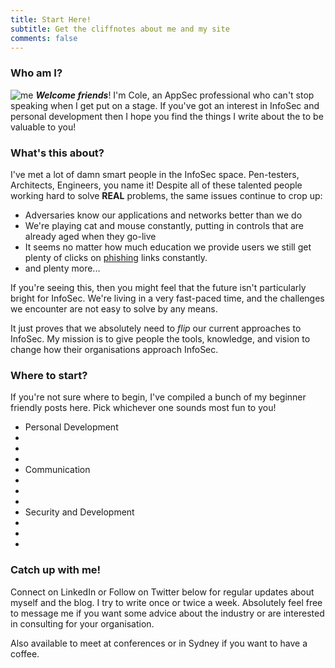 ```yaml
---
title: Start Here!
subtitle: Get the cliffnotes about me and my site
comments: false
---
```


### Who am I?

![me](../../img/me.jpg)
**_Welcome friends_**! I'm Cole, an AppSec professional who can't stop speaking when I get put on a stage. If you've got an interest in InfoSec and personal development then I hope you find the things I write about the to be valuable to you!

### What's this about?

I've met a lot of damn smart people in the InfoSec space. Pen-testers, Architects, Engineers, you name it! Despite all of these talented people working hard to solve **REAL** problems, the same issues continue to crop up:

* Adversaries know our applications and networks better than we do
* We're playing cat and mouse constantly, putting in controls that are already aged when they go-live
* It seems no matter how much education we provide users we still get plenty of clicks on [phishing](/evil) links constantly.
* and plenty more...

If you're seeing this, then you might feel that the future isn't particularly bright for InfoSec. We're living in a very fast-paced time, and the challenges we encounter are not easy to solve by any means.

It just proves that we absolutely need to _flip_ our current approaches to InfoSec.  My mission is to give people the tools, knowledge, and vision to change how their organisations approach InfoSec.

### Where to start?

If you're not sure where to begin, I've compiled a bunch of my beginner friendly posts here. Pick whichever one sounds most fun to you!

* Personal Development
 * 
 * 
 * 
* Communication
 * 
 * 
 * 
* Security and Development
 * 
 * 
 * 

### Catch up with me!

Connect on LinkedIn or Follow on Twitter below for regular updates about myself and the blog. I try to write once or twice a week. Absolutely feel free to message me if you want some advice about the industry or are interested in  consulting for your organisation.

Also available to meet at conferences or in Sydney if you want to have a coffee. 
